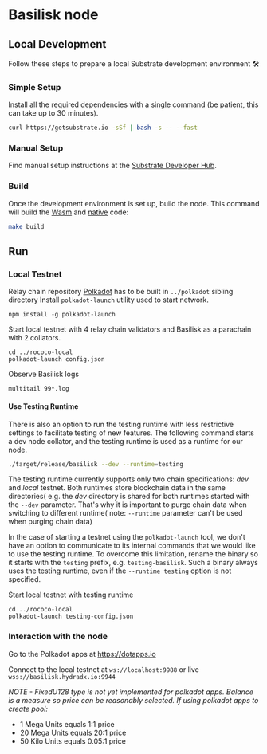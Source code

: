 # Basilisk node

## Local Development

Follow these steps to prepare a local Substrate development environment :hammer_and_wrench:

### Simple Setup

Install all the required dependencies with a single command (be patient, this can take up to 30
minutes).

```bash
curl https://getsubstrate.io -sSf | bash -s -- --fast
```

### Manual Setup

Find manual setup instructions at the
[Substrate Developer Hub](https://substrate.dev/docs/en/knowledgebase/getting-started/#manual-installation).

### Build

Once the development environment is set up, build the node. This command will build the
[Wasm](https://substrate.dev/docs/en/knowledgebase/advanced/executor#wasm-execution) and
[native](https://substrate.dev/docs/en/knowledgebase/advanced/executor#native-execution) code:

```bash
make build
```

## Run

### Local Testnet

Relay chain repository [Polkadot](https://github.com/paritytech/polkadot) has to be built in `../polkadot` sibling directory
Install `polkadot-launch` utility used to start network.

```
npm install -g polkadot-launch
```

Start local testnet with 4 relay chain validators and Basilisk as a parachain with 2 collators.

```
cd ../rococo-local
polkadot-launch config.json
```

Observe Basilisk logs

```
multitail 99*.log
```

#### Use Testing Runtime

There is also an option to run the testing runtime with less restrictive settings to facilitate testing of new features.
The following command starts a dev node collator, and the testing runtime is used as a runtime for our node.
```bash
./target/release/basilisk --dev --runtime=testing
```
The testing runtime currently supports only two chain specifications: _dev_ and _local_ testnet.
Both runtimes store blockchain data in the same directories( e.g. the _dev_ directory is shared for both runtimes 
started with the `--dev` parameter. That's why it is important to purge chain data when switching to different runtime( note: `--runtime` parameter can't be used when purging chain data)

In the case of starting a testnet using the `polkadot-launch` tool, 
we don't have an option to communicate to its internal commands that we would like to use the testing runtime.
To overcome this limitation, rename the binary so it starts with the `testing` prefix, e.g. `testing-basilisk`.
Such a binary always uses the testing runtime, even if the `--runtime testing` option is not specified.

Start local testnet with testing runtime
```
cd ../rococo-local
polkadot-launch testing-config.json
```

### Interaction with the node

Go to the Polkadot apps at https://dotapps.io

Connect to the local testnet at `ws://localhost:9988` or live `wss://basilisk.hydradx.io:9944`

*NOTE - FixedU128 type is not yet implemented for polkadot apps. Balance is a measure so price can be reasonably selected. If using polkadot apps to create pool:*
- 1 Mega Units equals 1:1 price
- 20 Mega Units equals 20:1 price
- 50 Kilo Units equals 0.05:1 price


